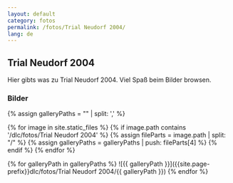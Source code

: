 ```yaml
---
layout: default
category: fotos
permalink: /fotos/Trial Neudorf 2004/
lang: de
---
```


## Trial Neudorf 2004

Hier gibts was zu Trial Neudorf 2004. Viel Spaß beim Bilder browsen.

### Bilder
{% assign galleryPaths = "" | split: ',' %}

{% for image in site.static_files %}
{% if image.path contains '/dlc/fotos/Trial Neudorf 2004' %}
        {% assign fileParts = image.path | split: "/" %}
        {% assign galleryPaths = galleryPaths | push: fileParts[4] %}
{% endif %}
{% endfor %}

{% for galleryPath in galleryPaths %}
![{{ galleryPath }}]({{site.page-prefix}}dlc/fotos/Trial Neudorf 2004/{{ galleryPath }})
{% endfor %}
